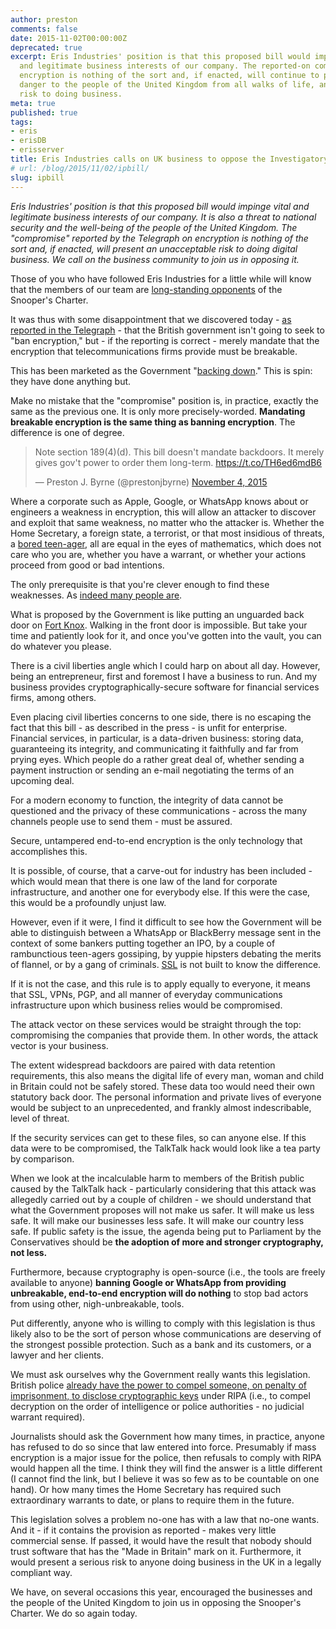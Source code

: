 ```yaml
---
author: preston
comments: false
date: 2015-11-02T00:00:00Z
deprecated: true
excerpt: Eris Industries' position is that this proposed bill would impinge vital,
  and legitimate business interests of our company. The reported-on compromise on
  encryption is nothing of the sort and, if enacted, will continue to pose a grave
  danger to the people of the United Kingdom from all walks of life, and an unacceptable
  risk to doing business.
meta: true
published: true
tags:
- eris
- erisDB
- erisserver
title: Eris Industries calls on UK business to oppose the Investigatory Powers Bill
# url: /blog/2015/11/02/ipbill/
slug: ipbill
---
```



*Eris Industries' position is that this proposed bill would impinge vital and legitimate business interests of our company. It is also a threat to national security and the well-being of the people of the United Kingdom. The "compromise" reported by the Telegraph on encryption is nothing of the sort and, if enacted, will present an unacceptable risk to doing digital business. We call on the business community to join us in opposing it.*

Those of you who have followed Eris Industries for a little while will know that the members of our team are [long-standing opponents](/2015/05/29/ei-comms-data-bill/) of the Snooper's Charter.

It was thus with some disappointment that we discovered today - [as reported in the Telegraph](http://www.telegraph.co.uk/news/uknews/terrorism-in-the-uk/11970391/Internet-firms-to-be-banned-from-offering-out-of-reach-communications-under-new-laws.html) - that the British government isn't going to seek to "ban encryption," but - if the reporting is correct - merely mandate that the encryption that telecommunications firms provide must be breakable.

This has been marketed as the Government "[backing down](http://www.dailymail.co.uk/news/article-3299110/Theresa-backtracks-snoopers-charter-drops-plans-let-police-spies-internet-browsing-history.html?ITO=1490&ns_mchannel=rss&ns_campaign=1490)." This is spin: they have done anything but.

Make no mistake that the "compromise" position is, in practice, exactly the same as the previous one. It is only more precisely-worded. **Mandating breakable encryption is the same thing as banning encryption**. The difference is one of degree.

<blockquote class="twitter-tweet" data-conversation="none" lang="en"><p lang="en" dir="ltr">Note section 189(4)(d). This bill doesn&#39;t mandate backdoors. It merely gives gov&#39;t power to order them long-term. <a href="https://t.co/TH6ed6mdB6">https://t.co/TH6ed6mdB6</a></p>&mdash; Preston J. Byrne (@prestonjbyrne) <a href="https://twitter.com/prestonjbyrne/status/661913944496427008">November 4, 2015</a></blockquote>
<script async src="//platform.twitter.com/widgets.js" charset="utf-8"></script>

Where a corporate such as Apple, Google, or WhatsApp knows about or engineers a weakness in encryption, this will allow an attacker to discover and exploit that same weakness, no matter who the attacker is. Whether the Home Secretary, a foreign state, a terrorist, or that most insidious of threats, a [bored teen-ager](http://www.theguardian.com/business/2015/oct/30/second-teenager-arrested-over-talktalk-data-breach), all are equal in the eyes of mathematics, which does not care who you are, whether you have a warrant, or whether your actions proceed from good or bad intentions.

The only prerequisite is that you're clever enough to find these weaknesses. As [indeed many people are](https://en.wikipedia.org/wiki/POODLE).

What is proposed by the Government is like putting an unguarded back door on [Fort Knox](https://en.wikipedia.org/wiki/Fort_Knox). Walking in the front door is impossible. But take your time and patiently look for it, and once you've gotten into the vault, you can do whatever you please.

There is a civil liberties angle which I could harp on about all day. However, being an entrepreneur, first and foremost I have a business to run. And my business provides cryptographically-secure software for financial services firms, among others.

Even placing civil liberties concerns to one side, there is no escaping the fact that this bill - as described in the press - is unfit for enterprise. Financial services, in particular, is a data-driven business: storing data, guaranteeing its integrity, and communicating it faithfully and far from prying eyes. Which people do a rather great deal of, whether sending a payment instruction or sending an e-mail negotiating the terms of an upcoming deal.

For a modern economy to function, the integrity of data cannot be questioned and the privacy of these communications - across the many channels people use to send them - must be assured.

Secure, untampered end-to-end encryption is the only technology that accomplishes this.

It is possible, of course, that a carve-out for industry has been included - which would mean that there is one law of the land for corporate infrastructure, and another one for everybody else. If this were the case, this would be a profoundly unjust law.

However, even if it were, I find it difficult to see how the Government will be able to distinguish between a WhatsApp or BlackBerry message sent in the context of some bankers putting together an IPO, by a couple of rambunctious teen-agers gossiping, by yuppie hipsters debating the merits of flannel, or by a gang of criminals. [SSL](https://en.wikipedia.org/wiki/Transport_Layer_Security) is not built to know the difference.

If it is not the case, and this rule is to apply equally to everyone, it means that SSL, VPNs, PGP, and all manner of everyday communications infrastructure upon which business relies would be compromised.

The attack vector on these services would be straight through the top: compromising the companies that provide them. In other words, the attack vector is your business.

The extent widespread backdoors are paired with data retention requirements, this also means the digital life of every man, woman and child in Britain could not be safely stored. These data too would need their own statutory back door. The personal information and private lives of everyone would be subject to an unprecedented, and frankly almost indescribable, level of threat.

If the security services can get to these files, so can anyone else. If this data were to be compromised, the TalkTalk hack would look like a tea party by comparison.

When we look at the incalculable harm to members of the British public caused by the TalkTalk hack - particularly considering that this attack was allegedly carried out by a couple of children - we should understand that what the Government proposes will not make us safer. It will make us less safe. It will make our businesses less safe. It will make our country less safe. If public safety is the issue, the agenda being put to Parliament by the Conservatives should be **the adoption of more and stronger cryptography, not less.**

Furthermore, because cryptography is open-source (i.e., the tools are freely available to anyone) **banning Google or WhatsApp from providing unbreakable, end-to-end encryption will do nothing** to stop bad actors from using other, nigh-unbreakable, tools.

Put differently, anyone who is willing to comply with this legislation is thus likely also to be the sort of person whose communications are deserving of the strongest possible protection. Such as a bank and its customers, or a lawyer and her clients.

We must ask ourselves why the Government really wants this legislation. British police [already have the power to compel someone, on penalty of imprisonment, to disclose cryptographic keys](https://wiki.openrightsgroup.org/wiki/Regulation_of_Investigatory_Powers_Act_2000/Part_III) under RIPA (i.e., to compel decryption on the order of intelligence or police authorities - no judicial warrant required).

Journalists should ask the Government how many times, in practice, anyone has refused to do so since that law entered into force. Presumably if mass encryption is a major issue for the police, then refusals to comply with RIPA would happen all the time. I think they will find the answer is a little different (I cannot find the link, but I believe it was so few as to be countable on one hand). Or how many times the Home Secretary has required such extraordinary warrants to date, or plans to require them in the future.

This legislation solves a problem no-one has with a law that no-one wants. And it - if it contains the provision as reported - makes very little commercial sense. If passed, it would have the result that nobody should trust software that has the "Made in Britain" mark on it. Furthermore, it would present a serious risk to anyone doing business in the UK in a legally compliant way.

We have, on several occasions this year, encouraged the businesses and the people of the United Kingdom to join us in opposing the Snooper's Charter. We do so again today.
